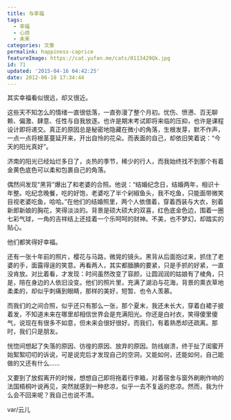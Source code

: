 ```yaml
---
title: 与幸福
tags:
  - 幸福
  - 心烦
  - 未来
categories: 文章
permalink: happiness-caprice
featureImage: https://cat.yufan.me/cats/0113429Qk.jpg
id: 71
updated: '2015-04-16 04:42:25'
date: 2012-06-18 17:34:44
---
```


其实幸福看似很远，却又很近。

这些天不知怎么的情绪一直很低落，一直弥漫了整个月初。忧伤、愤懑、百无聊赖、偏激、肆意、任性与自我放逐。也许是期末考试即将来临的压抑，也许是课程设计即将递交。真正的原因总是秘密地隐藏在微小的角落，生根发芽，默不作声，一点一点将根茎蔓延开来，开出自怜的花朵。而表面的自己，却依旧笑着说：“今天的阳光真好”。

济南的阳光已经灿烂多日了，炎热的季节，稀少的行人，而我始终找不到那个有着金黄色底色可以柔和包裹自己的角落。

<!--more-->

偶然间发现“黑背”爆出了和老婆的合照。他说：“结婚纪念日，结婚两年，相识十年整。吃纪念晚餐，吃的好饱，老婆吃了半个剁椒鱼头，我不吃鱼，只能面带微笑目视老婆吃鱼，哈哈。”在他们的结婚照里，两个人依偎着，穿着西装与大衣，别着新郎新娘的胸花，笑得淡淡的。背景是硕大硕大的双喜，红色底金色边，围着一圈七彩气球，一角的吉祥结上还挂着一个乐呵呵的财神。不美，也不梦幻，却踏实的贴心。

他们都笑得好幸福。

还有一张十年前的照片，樱花与马路，微晃的镜头。黑背从后面抱过来，抓住了老婆的手，面露得逞的笑意。再看两人，其实都腼腆的要紧，只是手抓的好紧，一直没肯放。对比着看，才发现：时间虽然改变了容颜，让圆润润的姑娘有了棱角，只是，陪在身边的人依旧没变。他们的照片里，充满了湖泊与花海，背景的熏衣草地柔柔的，却似乎刺痛到眼睛，那样的美好，短暂、也令人羡慕。

而我们的之间合照，似乎还只有那么一张，那个夏末，我还未长大，穿着白裙子披着发，不知道未来在哪里却相信世界会是充满阳光。你还是白衬衣，笑得傻里傻气，说现在有很多不如意，但未来会很好很好。而我们，有着熟悉却还疏离。那时，我们只是朋友。

恍惚间想起了失落的原因、彷徨的原因、放弃的原因。防线崩溃，终于扯了闺蜜开始絮絮叨叨的诉说，可是说完后才发现自己的空洞，又能如何，还能如何，自己能做的又还有什么……

又要到了放假离开的时候，想想自己即将拖着行李箱，对着宿舍与窗外刷刷作响的法国梧桐叶说再见，突然就感到一种悲凉，似乎一去不复返的悲凉。然而，我为什么会不回来呢？我自己也说不清。

var/云儿
